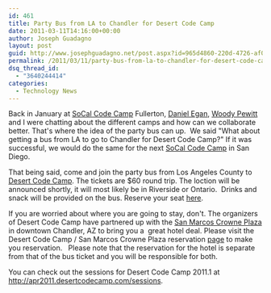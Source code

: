 ```yaml
---
id: 461
title: Party Bus from LA to Chandler for Desert Code Camp
date: 2011-03-11T14:16:00+00:00
author: Joseph Guadagno
layout: post
guid: http://www.josephguadagno.net/post.aspx?id=965d4860-220d-4726-af06-625dd4f9ba49
permalink: /2011/03/11/party-bus-from-la-to-chandler-for-desert-code-camp/
dsq_thread_id:
  - "3640244414"
categories:
  - Technology News
---
```

<p>Back in January at <a href="http://www.socalcodecamp.com/" target="_blank">SoCal Code Camp</a> Fullerton, <a href="http://TheSociableGeek.com" target="_blank">Daniel Egan</a>, <a href="http://woodyp.info" target="_blank">Woody Pewitt</a> and I were chatting about the different camps and how can we collaborate better. That's where the idea of the party bus can up.&nbsp; We said "What about getting a bus from LA to go to Chandler for Desert Code Camp?" If it was successful, we would do the same for the next <a href="http://www.socalcodecamp.com/" target="_blank">SoCal Code Camp</a> in San Diego.</p>
<p>That being said, come and join the party bus from Los Angeles County to <a href="http://apr2011.desertcodecamp.com" target="_blank">Desert Code Camp</a>. The tickets are $60 round trip. The  loction will be announced shortly, it will most likely be in Riverside  or Ontario.&nbsp; Drinks and snack will be provided on the bus. Reserve your seat <a href="http://la2dcc2011.eventbrite.com" target="_blank">here</a>.</p>
<p>If you are worried about where you are going to stay, don't. The organizers of Desert Code Camp have partnered up with the <a href="http://www.sanmarcosresort.com/" target="_blank">San Marcos Crowne Plaza</a> in downtown Chandler, AZ to bring you a&nbsp; great hotel deal. Please visit  the Desert Code Camp / San Marcos Crowne Plaza reservation <a href="https://resweb.passkey.com/Resweb.do?mode=welcome_ei_new&amp;eventID=3324014&amp;utm_source=55438&amp;utm_medium=email&amp;utm_campaign=4565629" target="_blank">page</a> to make you reservation.&nbsp;&nbsp; Please note that the reservation for the  hotel is separate from that of the bus ticket and you will be  responsible for both.</p>
<p>You can check out the sessions for Desert Code Camp 2011.1 at <a href="http://apr2011.desertcodecamp.com/sessions" target="_blank">http://apr2011.desertcodecamp.com/sessions</a>.</p>
<p>&nbsp;</p>